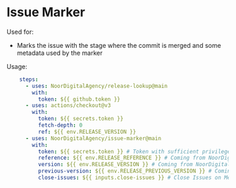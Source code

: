 # Issue Marker

Used for:
- Marks the issue with the stage where the commit is merged and some metadata used by the marker

Usage:
```yaml
    steps:
      - uses: NoorDigitalAgency/release-lookup@main
        with:
          token: ${{ github.token }}
      - uses: actions/checkout@v3
        with:
          token: ${{ secrets.token }}
          fetch-depth: 0
          ref: ${{ env.RELEASE_VERSION }}
      - uses: NoorDigitalAgency/issue-marker@main
        with:
          token: ${{ secrets.token }} # Token with sufficient privilege
          reference: ${{ env.RELEASE_REFERENCE }} # Coming from NoorDigitalAgency/release-lookup@main
          version: ${{ env.RELEASE_VERSION }} # Coming from NoorDigitalAgency/release-lookup@main
          previous-version: ${{ env.RELEASE_PREVIOUS_VERSION }} # Coming from NoorDigitalAgency/release-lookup@main
          close-issues: ${{ inputs.close-issues }} # Close Issues on Merge to Production
```
